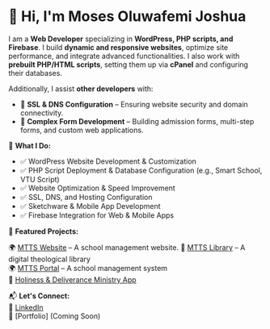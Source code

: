 # 👋 Hi, I'm Moses Oluwafemi Joshua

I am a **Web Developer** specializing in **WordPress, PHP scripts, and Firebase**. I build **dynamic and responsive websites**, optimize site performance, and integrate advanced functionalities. I also work with **prebuilt PHP/HTML scripts**, setting them up via **cPanel** and configuring their databases.  

Additionally, I assist **other developers** with:  
- 🔹 **SSL & DNS Configuration** – Ensuring website security and domain connectivity.  
- 🔹 **Complex Form Development** – Building admission forms, multi-step forms, and custom web applications.  

🔹 **What I Do:**  
- ✅ WordPress Website Development & Customization  
- ✅ PHP Script Deployment & Database Configuration (e.g., Smart School, VTU Script)  
- ✅ Website Optimization & Speed Improvement  
- ✅ SSL, DNS, and Hosting Configuration  
- ✅ Sketchware & Mobile App Development  
- ✅ Firebase Integration for Web & Mobile Apps  

🌟 **Featured Projects:**  
  
🌍 [MTTS Website](https://mttseminary.org) – A school management website.
🚀 [MTTS Library](https://library.mttseminary.org) – A digital theological library  
🌍 [MTTS Portal](https://portal.mttseminary.org) – A school management system  
📱 [Holiness & Deliverance Ministry App](https://mega.nz/folder/8cwnDBZa#OtRto-85idwn8l6W3G7X6Q)  

📬 **Let's Connect:**  
🔗 [LinkedIn](https://www.linkedin.com/in/joshua-moses-99174417b)  
🔗 [Portfolio] (Coming Soon)
